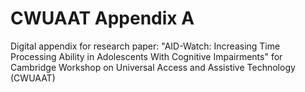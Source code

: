 # CWUAAT Appendix A
Digital appendix for research paper: "AID-Watch: Increasing Time Processing Ability in Adolescents With Cognitive Impairments" for Cambridge Workshop on Universal Access and Assistive Technology (CWUAAT)
